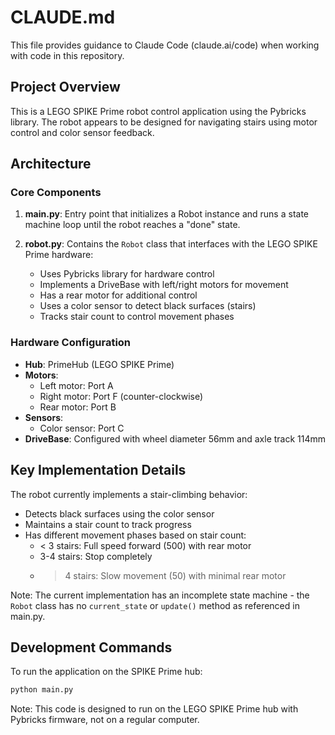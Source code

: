 # CLAUDE.md

This file provides guidance to Claude Code (claude.ai/code) when working with code in this repository.

## Project Overview

This is a LEGO SPIKE Prime robot control application using the Pybricks library. The robot appears to be designed for navigating stairs using motor control and color sensor feedback.

## Architecture

### Core Components

1. **main.py**: Entry point that initializes a Robot instance and runs a state machine loop until the robot reaches a "done" state.

2. **robot.py**: Contains the `Robot` class that interfaces with the LEGO SPIKE Prime hardware:
   - Uses Pybricks library for hardware control
   - Implements a DriveBase with left/right motors for movement
   - Has a rear motor for additional control
   - Uses a color sensor to detect black surfaces (stairs)
   - Tracks stair count to control movement phases

### Hardware Configuration

- **Hub**: PrimeHub (LEGO SPIKE Prime)
- **Motors**:
  - Left motor: Port A
  - Right motor: Port F (counter-clockwise)
  - Rear motor: Port B
- **Sensors**:
  - Color sensor: Port C
- **DriveBase**: Configured with wheel diameter 56mm and axle track 114mm

## Key Implementation Details

The robot currently implements a stair-climbing behavior:
- Detects black surfaces using the color sensor
- Maintains a stair count to track progress
- Has different movement phases based on stair count:
  - < 3 stairs: Full speed forward (500) with rear motor
  - 3-4 stairs: Stop completely
  - > 4 stairs: Slow movement (50) with minimal rear motor

Note: The current implementation has an incomplete state machine - the `Robot` class has no `current_state` or `update()` method as referenced in main.py.

## Development Commands

To run the application on the SPIKE Prime hub:
```bash
python main.py
```

Note: This code is designed to run on the LEGO SPIKE Prime hub with Pybricks firmware, not on a regular computer.